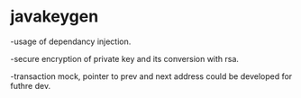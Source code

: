 # javakeygen

-usage of dependancy injection.

-secure encryption of private key and its conversion with rsa.

-transaction mock, pointer to prev and next address could be developed for futhre dev.
